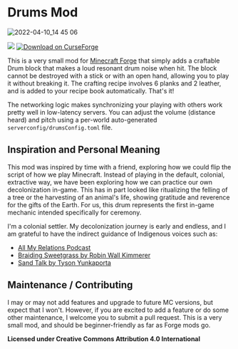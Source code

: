 # Drums Mod

![2022-04-10_14 45 06](https://user-images.githubusercontent.com/11550396/162641324-a07c0977-af02-47b0-803b-c6bc01aee852.png)

 [![](https://cf.way2muchnoise.eu/versions/drums.svg)](https://www.curseforge.com/minecraft/mc-mods/drums) [![Download on CurseForge](https://cf.way2muchnoise.eu/title/Drums_Download_on%20CurseForge%20->.svg)](https://www.curseforge.com/minecraft/mc-mods/drums)

This is a very small mod for [Minecraft Forge](https://github.com/MinecraftForge/MinecraftForge) that simply adds a craftable Drum block that makes a loud resonant drum noise when hit.
The block cannot be destroyed with a stick or with an open hand, allowing you to play it without breaking it. The crafting recipe involves 6 planks and 2 leather, and is added to your recipe book automatically. That's it!

The networking logic makes synchronizing your playing with others work pretty well in low-latency servers. You can adjust the volume (distance heard) and pitch using a per-world auto-generated `serverconfig/drumsConfig.toml` file.

## Inspiration and Personal Meaning
This mod was inspired by time with a friend, exploring how we could flip the script of how we play Minecraft. Instead of playing in the default, colonial, extractive way, we have been exploring how we can practice our own decolonization in-game. This has in part looked like ritualizing the felling of a tree or the harvesting of an animal's life, showing gratitude and reverence for the gifts of the Earth. For us, this drum represents the first in-game mechanic intended specifically for ceremony.

I'm a colonial settler. My decolonization journey is early and endless, and I am grateful to have the indirect guidance of Indigenous voices such as:
- [All My Relations Podcast](https://www.allmyrelationspodcast.com/)
- [Braiding Sweetgrass by Robin Wall Kimmerer](https://www.robinwallkimmerer.com/books)
- [Sand Talk by Tyson Yunkaporta](https://www.harpercollins.com/products/sand-talk-tyson-yunkaporta)

## Maintenance / Contributing
I may or may not add features and upgrade to future MC versions, but expect that I won't. However, if you are excited to add a feature or do some other maintenance, I welcome you to submit a pull request. This is a very small mod, and should be beginner-friendly as far as Forge mods go.

**Licensed under Creative Commons Attribution 4.0 International**
